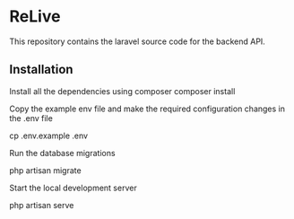 # ReLive
This repository contains the laravel source code for the backend API.

## Installation

Install all the dependencies using composer
composer install

Copy the example env file and make the required configuration changes in the .env file

cp .env.example .env

Run the database migrations

php artisan migrate

Start the local development server

php artisan serve